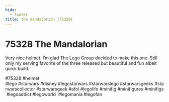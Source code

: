 ```yaml
---
hide:
  - footer
title: the mandalorian (75328)
---
```


# 75328 The Mandalorian

Very nice helmet. I’m glad The Lego Group decided to make this one. Still only my serving favorite of the three released but beautiful and fun albeit quick build. 

#75328 
 #helmet
#lego #starwars #disney #legostarwars #starwarslego #starwarsgeeks #starwarscollector #starwarsgeek #afol #legolife #minifig #minifigures #minifigs #legoaddict #legoworld  #legomania #legofan 
  
 
